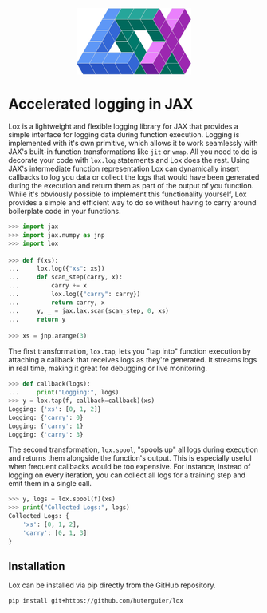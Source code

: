 <div align="center">
    <img src="https://github.com/huterguier/lox/blob/main/docs/_static/lox.png" width="230">
</div>

# Accelerated logging in JAX

Lox is a lightweight and flexible logging library for JAX that provides a simple interface for logging data during function execution.
Logging is implemented with it's own primitive, which allows it to work seamlessly with JAX's built-in function transformations like `jit` or `vmap`.
All you need to do is decorate your code with `lox.log` statements and Lox does the rest.
Using JAX's intermediate function representation Lox can dynamically insert callbacks to log you data or collect the logs that would have been generated during the execution and return them as part of the output of you function.
While it's obviously possible to implement this functionality yourself, Lox provides a simple and efficient way to do so without having to carry around boilerplate code in your functions.

```python
>>> import jax
>>> import jax.numpy as jnp
>>> import lox

>>> def f(xs):
...     lox.log({"xs": xs})
...     def scan_step(carry, x):
...         carry += x
...         lox.log({"carry": carry})
...         return carry, x
...     y, _ = jax.lax.scan(scan_step, 0, xs)
...     return y

>>> xs = jnp.arange(3)
```
The first transformation, `lox.tap`, lets you "tap into" function execution by attaching a callback that receives logs as they're generated. It streams logs in real time, making it great for debugging or live monitoring.

```python
>>> def callback(logs):
...     print("Logging:", logs)
>>> y = lox.tap(f, callback=callback)(xs)
Logging: {'xs': [0, 1, 2]}
Logging: {'carry': 0}
Logging: {'carry': 1}
Logging: {'carry': 3}
```

The second transformation, `lox.spool`, "spools up" all logs during execution and returns them alongside the function's output. 
This is especially useful when frequent callbacks would be too expensive. 
For instance, instead of logging on every iteration, you can collect all logs for a training step and emit them in a single call.
```python
>>> y, logs = lox.spool(f)(xs)
>>> print("Collected Logs:", logs)
Collected Logs: {
    'xs': [0, 1, 2],
    'carry': [0, 1, 3]
}
```

## Installation

Lox can be installed via pip directly from the GitHub repository.

```bash
pip install git+https://github.com/huterguier/lox
```
